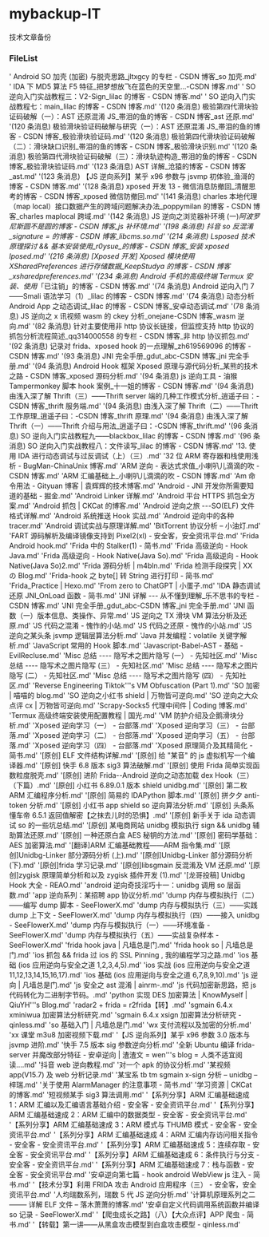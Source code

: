 # mybackup-IT
技术文章备份

### FileList
' Android SO 加壳 (加密) 与脱壳思路_jltxgcy 的专栏 - CSDN 博客_so 加壳.md'
' IDA 下 MD5 算法 F5 特征_把梦想放飞在蓝色的天空里...-CSDN 博客.md'
' SO 逆向入门实战教程三：V2-Sign_lilac 的博客 - CSDN 博客.md'
' SO 逆向入门实战教程七：main_lilac 的博客 - CSDN 博客.md'
'(120 条消息) 极验第四代滑块验证码破解（一）：AST 还原混淆 JS_帯泪的鱼的博客 - CSDN 博客_ast 还原.md'
'(120 条消息) 极验滑块验证码破解与研究（一）：AST 还原混淆 JS_帯泪的鱼的博客 - CSDN 博客_极验滑块验证码.md'
'(120 条消息) 极验第四代滑块验证码破解（二）：滑块缺口识别_帯泪的鱼的博客 - CSDN 博客_极验滑块识别.md'
'(120 条消息) 极验第四代滑块验证码破解（三）：滑块轨迹构造_帯泪的鱼的博客 - CSDN 博客_极验滑块验证码.md'
'(123 条消息) AST 详解_沧猿的博客 - CSDN 博客_ast.md'
'(123 条消息) 【JS 逆向系列】某乎 x96 参数与 jsvmp 初体验_渔滒的博客 - CSDN 博客.md'
'(128 条消息) xposed 开发 13 - 微信消息防撤回_清醒思考的博客 - CSDN 博客_xposed 微信防撤回.md'
'(141 条消息) charles 本地代理（map local）接口数据产生的跨域问题解决办法_poppymilan 的博客 - CSDN 博客_charles maplocal 跨域.md'
'(142 条消息) JS 逆向之浏览器补环境 (一)_阿波罗尼斯圆不是圆的博客 - CSDN 博客_js 补环境.md'
'(198 条消息) 抖音 so 反混淆_signature = 的博客 - CSDN 博客_libcms.so.md'
'(214 条消息) Lsposed 技术原理探讨 && 基本安装使用_r0ysue_的博客 - CSDN 博客_安装 xposed lposed.md'
'(216 条消息) [Xposed 开发] Xposed 模块使用 XSharedPreferences 进行存储数据_KeepStudya 的博客 - CSDN 博客_xsharedpreferences.md'
'(234 条消息) Android 手机的高级终端 Termux 安装、使用_「已注销」的博客 - CSDN 博客.md'
'(74 条消息) Android 逆向入门 7——Smali 语法学习（1）_lilac 的博客 - CSDN 博客.md'
'(74 条消息) 动态分析 Android App 之动态调试_lilac 的博客 - CSDN 博客_安卓动态调试.md'
'(78 条消息) JS 逆向之 x 讯视频 wasm 的 ckey 分析_onejane-CSDN 博客_wasm 逆向.md'
'(82 条消息) 针对主要使用非 http 协议长链接，但监控支持 http 协议的抓包分析流程简述_qq314000558 的专栏 - CSDN 博客_非 http 协议抓包.md'
'(92 条消息) 记录对 frida、xposed hook 的一点理解_zh619569096 的博客 - CSDN 博客.md'
'(93 条消息) JNI 完全手册_gdut_abc-CSDN 博客_jni 完全手册.md'
'(94 条消息) Android Hook 框架 Xposed 原理与源代码分析_某熊的技术之路 - CSDN 博客_xposed 源码分析.md'
'(94 条消息) js 逆向工具 - 油猴 Tampermonkey 脚本 hook 案例_十一姐的博客 - CSDN 博客.md'
'(94 条消息) 由浅入深了解 Thrift（三）——Thrift server 端的几种工作模式分析_逍遥子曰：-CSDN 博客_thrift 服务端.md'
'(94 条消息) 由浅入深了解 Thrift（二）——Thrift 工作原理_逍遥子曰：-CSDN 博客_thrift 原理.md'
'(94 条消息) 由浅入深了解 Thrift（一）——Thrift 介绍与用法_逍遥子曰：-CSDN 博客_thrift.md'
'(96 条消息) SO 逆向入门实战教程九——blackbox_lilac 的博客 - CSDN 博客.md'
'(96 条消息) SO 逆向入门实战教程八：文件读写_lilac 的博客 - CSDN 博客.md'
'13. 使用 IDA 进行动态调试与过反调试（上）（三）.md'
'32 位 ARM 寄存器和栈使用浅析 - BugMan-ChinaUnix 博客.md'
'ARM 逆向 - 表达式求值_小喇叭儿滴滴的吹 - CSDN 博客.md'
'ARM 汇编基础上_小喇叭儿滴滴的吹 - CSDN 博客.md'
'Am 命令用法 - Gityuan 博客 | 袁辉辉的技术博客.md'
'Android - JNI 开发你所需要知道的基础 - 掘金.md'
'Android Linker 详解.md'
'Android 平台 HTTPS 抓包全方案.md'
'Android 抓包 | CKCat 的博客.md'
'Android 逆向之旅 ---SO(ELF) 文件格式详解.md'
'Android 系统推送 Hook 实战.md'
'Android 逆向中的各种 tracer.md'
'Android 调试实战与原理详解.md'
'BitTorrent 协议分析 – 小油灯.md'
'FART 源码解析及编译镜像支持到 Pixel2(xl) - 安全客，安全资讯平台.md'
'Frida Android hook.md'
'Frida 中的 Stalker(1) - 简书.md'
'Frida 高级逆向 - Hook Java.md'
'Frida 高级逆向 - Hook Native(Java So).md'
'Frida 高级逆向 - Hook Native(Java So)2.md'
'Frida 源码分析 | m4bln.md'
'Frida 检测手段探究 | XX の Blog.md'
'Frida-hook 之 byte[] 转 String 进行打印 - 简书.md'
'Frida_Practice | Hexo.md'
'From zero to ChatGPT | 小蛋子.md'
'IDA 静态调试还原 JNI_OnLoad 函数 - 简书.md'
'JNI 详解 --- 从不懂到理解_乐不思书的专栏 - CSDN 博客.md'
'JNI 完全手册_gdut_abc-CSDN 博客_jni 完全手册.md'
'JNI 函数（一）版本信息、类操作、异常.md'
'JS 逆向之 TX 滑块 VM 算法分析及还原.md'
'JS 代码之混淆 - 愧怍的小站.md'
'JS 代码之还原 - 愧怍的小站.md'
'JS 逆向之某头条 jsvmp 逻辑层算法分析.md'
'Java 并发编程：volatile 关键字解析.md'
'JavaScript 常用的 Hook 脚本.md'
'Javascript-Babel-AST - 基础 - EvilRecluse.md'
'Misc 总结 ---- 隐写术之图片隐写 (一） - 先知社区.md'
'Misc 总结 ---- 隐写术之图片隐写 (三） - 先知社区.md'
'Misc 总结 ---- 隐写术之图片隐写 (二） - 先知社区.md'
'Misc 总结 ---- 隐写术之图片隐写 (四） - 先知社区.md'
'Reverse Engineering Tiktok'\''s VM Obfuscation (Part 1).md'
'SO 加密 | 喵喵的 blog.md'
'SO 逆向之小红书 shield | 万物皆可逆向.md'
'SO 逆向之大众点评 cx | 万物皆可逆向.md'
'Scrapy-Socks5 代理中间件 | Coding 博客.md'
'Termux 高级终端安装使用配置教程 | 国光.md'
'VM 防护介绍及企鹅滑块分析.md'
'Xposed 逆向学习（一） - 台部落.md'
'Xposed 逆向学习（三） - 台部落.md'
'Xposed 逆向学习（二） - 台部落.md'
'Xposed 逆向学习（五） - 台部落.md'
'Xposed 逆向学习（四） - 台部落.md'
'Xposed 原理简介及其精简化 - 简书.md'
'[原创] ELF 文件结构详解.md'
'[原创] 给 "某音" 的 js 虚拟机写一个编译器.md'
'[原创] 快手 6.8 版本 sig3 算法破解.md'
'[原创] 使用 Frida 简单实现函数粒度脱壳.md'
'[原创] 进阶 Frida--Android 逆向之动态加载 dex Hook（三）（下篇）.md'
'[原创] 小红书 6.89.0.1 版本 shield unidbg.md'
'[原创] 第二枚 ARM 汇编程序分析.md'
'[原创] 简易的 IDAPython 脚本.md'
'[原创] 拼夕夕 anti-token 分析.md'
'[原创] 小红书 app shield so 逆向算法分析.md'
'[原创] 头条系 懂车帝 6.5.1 返回值解密【之抹去儿时的恐惧】.md'
'[原创] 新手关于 ida 动态调试 so 的一些坑总结.md'
'[原创] 某电商网站 unidbg 模拟执行 sign && unidbg 辅助算法还原.md'
'[原创] 一种还原白盒 AES 秘钥的方法.md'
'[原创] 密码学基础：AES 加密算法.md'
'[翻译]ARM 汇编基础教程——ARM 指令集.md'
'[原创]Unidbg-Linker 部分源码分析 (上).md'
'[原创]Unidbg-Linker 部分源码分析 (下).md'
'[原创]frida 学习记录.md'
'[原创]libsgmain 反混淆及 VM 还原.md'
'[原创]zygisk 原理简单分析和以及 zygisk 插件开发 (1).md'
'[龙哥投稿] Unidbg Hook 大全 - REAO.md'
'android 逆向奇技淫巧十一：unidbg 调用 so 层函数.md'
'app 逆向系列：某招聘 app 协议分析.md'
'dump 内存与模拟执行（二）——编写 dump 脚本 - SeeFlowerX.md'
'dump 内存与模拟执行（三）——实践 dump 上下文 - SeeFlowerX.md'
'dump 内存与模拟执行（四）——接入 unidbg - SeeFlowerX.md'
'dump 内存与模拟执行（一）——环境准备 - SeeFlowerX.md'
'dump 内存与模拟执行（五）——实战复杂样本 - SeeFlowerX.md'
'frida hook java | 凡墙总是门.md'
'frida hook so | 凡墙总是门.md'
'ios 抓包 && frida 过 ios 的 SSL Pinning , 我的编程学习之路.md'
'ios 基础 (ios 应用逆向与安全之道 1,2,3,4,5).md'
'ios 实战 (ios 应用逆向与安全之道 11,12,13,14,15,16,17).md'
'ios 基础 (ios 应用逆向与安全之道 6,7,8,9,10).md'
'js 逆向 | 凡墙总是门.md'
'js 安全之 ast 混淆 | ainrm-.md'
'js 代码加密新思路，把 js 代码转化为二进制字节码。.md'
'python 实现 DES 加密算法 | KnowMyself | QiuYH'\''s Blog.md'
'radar2 + frida = r2frida【转】.md'
'sgmain 6.4.x xminiwua 加密算法分析研究.md'
'sgmain 6.4.x xsign 加密算法分析研究 - qinless.md'
'so 基础入门 | 凡墙总是门.md'
'wx 支付流程以及加密的分析.md'
'xx 课堂 m3u8 加密视频下载.md'
'【JS 逆向系列】某乎 x96 参数 3.0 版本与 jsvmp 进阶.md'
'快手 7.5 版本 sig 参数逆向分析.md'
'全新 Ubuntu 编译 frida-server 并魔改部分特征 - 安卓逆向 | 渣渣文 = wen'\''s blog = 人类不适宜阅读....md'
'抖音 web 逆向教程.md'
'对一个 apk 的协议分析.md'
'某视频 app(V15.7) 及 web 分析记录.md'
'某宝系 tb tm sgmain x-sign 分析 – unidbg – 梓瑞.md'
'关于使用 AlarmManager 的注意事项 - 简书.md'
'学习资源 | CKCat 的博客.md'
'短视频某手 sig3 算法调用.md'
'【系列分享】ARM 汇编基础速成 1：ARM 汇编以及汇编语言基础介绍 - 安全客 - 安全资讯平台.md'
'【系列分享】ARM 汇编基础速成 2：ARM 汇编中的数据类型 - 安全客 - 安全资讯平台.md'
'【系列分享】ARM 汇编基础速成 3：ARM 模式与 THUMB 模式 - 安全客 - 安全资讯平台.md'
'【系列分享】ARM 汇编基础速成 4：ARM 汇编内存访问相关指令 - 安全客 - 安全资讯平台.md'
'【系列分享】ARM 汇编基础速成 5：连续存取 - 安全客 - 安全资讯平台.md'
'【系列分享】ARM 汇编基础速成 6：条件执行与分支 - 安全客 - 安全资讯平台.md'
'【系列分享】ARM 汇编基础速成 7：栈与函数 - 安全客 - 安全资讯平台.md'
'安卓逆向第七篇 - hook android WebView js 注入 - 简书.md'
'【技术分享】利用 FRIDA 攻击 Android 应用程序（三） - 安全客，安全资讯平台.md'
'人均瑞数系列，瑞数 5 代 JS 逆向分析.md'
'计算机原理系列之二 ——– 详解 ELF 文件 – 落木萧萧的博客.md'
'安卓自定义代码调用系统函数并编译 so 记录 - SeeFlowerX.md'
'【爬虫成长之路】（八）【大众点评】APP 爬虫 - 简书.md'
'【转载】第一讲——从黑盒攻击模型到白盒攻击模型 - qinless.md'